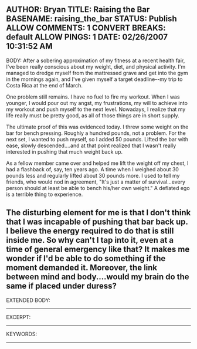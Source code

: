 AUTHOR: Bryan
TITLE: Raising the Bar
BASENAME: raising_the_bar
STATUS: Publish
ALLOW COMMENTS: 1
CONVERT BREAKS: __default__
ALLOW PINGS: 1
DATE: 02/26/2007 10:31:52 AM
-----
BODY:
 After a sobering approximation of my fitness at a recent health fair, I've been really conscious about my weight, diet, and physical activity. I'm managed to dredge myself from the mattressed grave and get into the gym in the mornings again, and I've given myself a target deadline--my trip to Costa Rica at the end of March.

One problem still remains. I have no fuel to fire my workout. When I was younger, I would pour out my angst, my frustrations, my will to achieve into my workout and push myself to the next level. Nowadays, I realize that my life really must be pretty good, as all of those things are in short supply. 

The ultimate proof of this was evidenced today. I threw some weight on the bar for bench pressing. Roughly a hundred pounds, not a problem. For the next set, I wanted to push myself, so I added 50 pounds. Lifted the bar with ease, slowly descended....and at that point realized that I wasn't really interested in pushing that much weight back up.

As a fellow member came over and helped me lift the weight off my chest, I had a flashback of, say, ten years ago. A time when I weighed about 30 pounds less and regularly lifted about 30 pounds more. I used to tell my friends, who would nod in agreement, "It's just a matter of survival...every person should at least be able to bench his/her own weight." A deflated ego is a terrible thing to experience. 

The disturbing element for me is that I don't think that I was incapable of pushing that bar back up. I believe the energy required to do that is still inside me. So why can't I tap into it, even at a time of general emergency like that? It makes me wonder if I'd be able to do something if the moment demanded it. Moreover, the link between mind and body....would my brain do the same if placed under duress?
-----
EXTENDED BODY:

-----
EXCERPT:

-----
KEYWORDS:

-----


